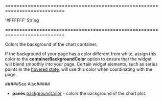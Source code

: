 <!--**
/*-------------------------------------------
    Auto-generated file. Do not modify.
-------------------------------------------

**-->
===========================================================================
<!--default-->'#FFFFFF'<!--/default-->
<!--type-->String<!--/type-->
===========================================================================

<!--shortDescription-->
Colors the background of the chart container.
<!--/shortDescription-->

<!--fullDescription-->
If the background of your page has a color different from white, assign this color to the **containerBackgroundColor** option to ensure that the widget will blend smoothly into your page. Certain widget elements, such as series points in the [hovered state](/Documentation/ApiReference/Data_Visualization_Widgets/dxChart/Configuration/series/point/#hoverMode), will use this color when coordinating with the page.

#####See Also#####
- **panes**.[backgroundColor](/Documentation/ApiReference/Data_Visualization_Widgets/dxChart/Configuration/panes/#backgroundColor) - colors the background of the chart plot.
<!--/fullDescription-->